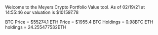 Welcome to the Meyers Crypto Portfolio Value tool. 
As of 02/19/21 at 14:55:46 our valuation is $101597.78 

BTC Price = $55274.1
 ETH Price = $1955.4
BTC Holdings = 0.98BTC
 ETH holdings = 24.255477532ETH 
